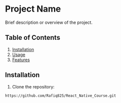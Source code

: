# Project Name

Brief description or overview of the project.

## Table of Contents

1. [Installation](#installation)
2. [Usage](#usage)
3. [Features](#features)

## Installation

1. Clone the repository:

```bash
https://github.com/Rafiq825/React_Native_Course.git
